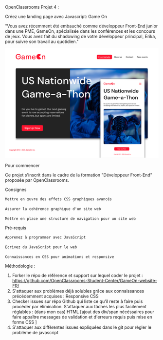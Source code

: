 OpenClassrooms Projet 4 :

Créez une landing page avec Javascript: Game On

"Vous avez récemment été embauché comme développeur Front-End junior dans une PME, GameOn, spécialisée dans les conférences et les concours de jeux. Vous avez fait du shadowing de votre développeur principal, Erika, pour suivre son travail au quotidien."

<a target="_blank" rel="noopener noreferrer" href="https://raw.githubusercontent.com/Gozabouro/GameOn-website-FR/master/img/gameon.jpg">
<img src="https://raw.githubusercontent.com/Gozabouro/GameOn-website-FR/master/img/gameon.jpg">
</a>


Pour commencer

Ce projet s'inscrit dans le cadre de la formation "Développeur Front-End" proposée par OpenClassrooms.

Consignes

    Mettre en œuvre des effets CSS graphiques avancés

    Assurer la cohérence graphique d'un site web

    Mettre en place une structure de navigation pour un site web

Pré-requis

    Apprenez à programmer avec JavaScript

    Ecrivez du JavaScript pour le web

    Connaissances en CSS pour animations et responsive


Méthodologie :

1. Forker le répo de référence et support sur lequel coder le projet : https://github.com/OpenClassrooms-Student-Center/GameOn-website-FR/
2. S'attaquer aux problèmes déjà solubles grâce aux connaissances précédemment acquises : Responsive CSS
3. Checker issues sur répo Github qui liste ce qu'il reste à faire puis procéder par élimination. S'attaquer aux tâches les plus facilement réglables : (dans mon cas) HTML [ajout des div/span nécéssaires pour faire appaître messages de validation et d'erreurs requis puis mise en forme CSS ]
4. S'attaquer aux différentes issues expliquées dans le git pour régler le problème de javascript